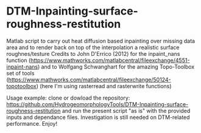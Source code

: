 # DTM-Inpainting-surface-roughness-restitution
Matlab script to carry out heat diffusion based inpainting over missing data area and to render back on top of the interpolation a realistic surface roughnes/testure
Credits to John D'Errico (2012) for the inpaint_nans function (https://www.mathworks.com/matlabcentral/fileexchange/4551-inpaint-nans) and to
Wolfgang Schwanghart for the amazing Topo-Toolbox set of tools (https://www.mathworks.com/matlabcentral/fileexchange/50124-topotoolbox) (here I'm using rasterread and rasterwrite functions)

Usage example: clone or dowload the repository: https://github.com/HydrogeomorphologyTools/DTM-Inpainting-surface-roughness-restitution 
and run the present script "as is" with the provided inputs and dependance files. Investigation is still needed on DTM-related performance.
Enjoy!